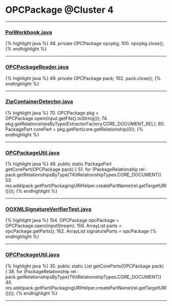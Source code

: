 # OPCPackage @Cluster 4

***

### [PoiWorkbook.java](https://searchcode.com/codesearch/view/95326019/)
{% highlight java %}
48. private OPCPackage opcpkg;
100.       opcpkg.close();
{% endhighlight %}

***

### [OPCPackageReader.java](https://searchcode.com/codesearch/view/401673/)
{% highlight java %}
49. private OPCPackage pack;
102.     pack.close();
{% endhighlight %}

***

### [ZipContainerDetector.java](https://searchcode.com/codesearch/view/111785505/)
{% highlight java %}
70. OPCPackage pkg = OPCPackage.open(input.getFile().toString());
74.    pkg.getRelationshipsByType(ExtractorFactory.CORE_DOCUMENT_REL);
80. PackagePart corePart = pkg.getPart(core.getRelationship(0));
{% endhighlight %}

***

### [OPCPackageUtil.java](https://searchcode.com/codesearch/view/401674/)
{% highlight java %}
48. public static PackagePart getCorePart(OPCPackage pack) {
51.   for (PackageRelationship rel : pack.getRelationshipsByType(TKitRelationshipTypes.CORE_DOCUMENT))
53.       res.add(pack.getPart(PackagingURIHelper.createPartName(rel.getTargetURI())));
{% endhighlight %}

***

### [OOXMLSignatureVerifierTest.java](https://searchcode.com/codesearch/view/7982558/)
{% highlight java %}
154. OPCPackage opcPackage = OPCPackage.open(inputStream);
156. ArrayList<PackagePart> parts = opcPackage.getParts();
162. ArrayList<PackagePart> signatureParts = opcPackage
{% endhighlight %}

***

### [OPCPackageUtil.java](https://searchcode.com/codesearch/view/401674/)
{% highlight java %}
35. public static List<PackagePart> getCoreParts(OPCPackage pack) {
38.   for (PackageRelationship rel : pack.getRelationshipsByType(TKitRelationshipTypes.CORE_DOCUMENT))
40.       res.add(pack.getPart(PackagingURIHelper.createPartName(rel.getTargetURI())));
{% endhighlight %}

***

